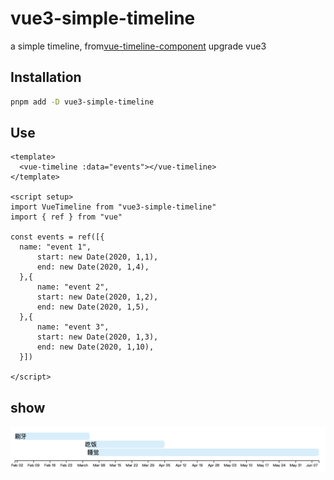 # vue3-simple-timeline

a simple timeline, from[vue-timeline-component](https://github.com/0xdv/vue-timeline-component) upgrade vue3

## Installation

```bash
pnpm add -D vue3-simple-timeline
```

## Use

```vue
<template>
  <vue-timeline :data="events"></vue-timeline>
</template>

<script setup>
import VueTimeline from "vue3-simple-timeline"
import { ref } from "vue"

const events = ref([{
  name: "event 1",
      start: new Date(2020, 1,1),
      end: new Date(2020, 1,4),
  },{
      name: "event 2",
      start: new Date(2020, 1,2),
      end: new Date(2020, 1,5),
  },{
      name: "event 3",
      start: new Date(2020, 1,3),
      end: new Date(2020, 1,10),
  }])

</script>
```

## show
![show](./dist/show.png)